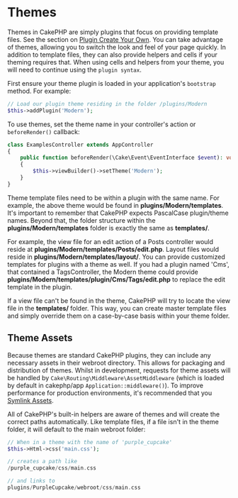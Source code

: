 # Themes

Themes in CakePHP are simply plugins that focus on providing template files.
See the section on [Plugin Create Your Own](#plugin-create-your-own).
You can take advantage of themes, allowing you to switch the look and feel of
your page quickly. In addition to template files, they can also provide helpers
and cells if your theming requires that. When using cells and helpers from your
theme, you will need to continue using the `plugin syntax`.

First ensure your theme plugin is loaded in your application's `bootstrap`
method. For example:

``` php
// Load our plugin theme residing in the folder /plugins/Modern
$this->addPlugin('Modern');
```

To use themes, set the theme name in your controller's action or
`beforeRender()` callback:

``` php
class ExamplesController extends AppController
{
    public function beforeRender(\Cake\Event\EventInterface $event): void
    {
        $this->viewBuilder()->setTheme('Modern');
    }
}
```

Theme template files need to be within a plugin with the same name. For example,
the above theme would be found in **plugins/Modern/templates**.
It's important to remember that CakePHP expects PascalCase plugin/theme names. Beyond
that, the folder structure within the **plugins/Modern/templates** folder is
exactly the same as **templates/**.

For example, the view file for an edit action of a Posts controller would reside
at **plugins/Modern/templates/Posts/edit.php**. Layout files would reside in
**plugins/Modern/templates/layout/**. You can provide customized templates
for plugins with a theme as well. If you had a plugin named 'Cms', that
contained a TagsController, the Modern theme could provide
**plugins/Modern/templates/plugin/Cms/Tags/edit.php** to replace the edit
template in the plugin.

If a view file can't be found in the theme, CakePHP will try to locate the view
file in the **templates/** folder. This way, you can create master template files
and simply override them on a case-by-case basis within your theme folder.

## Theme Assets

Because themes are standard CakePHP plugins, they can include any necessary
assets in their webroot directory. This allows for packaging and
distribution of themes. Whilst in development, requests for theme assets will be
handled by `Cake\Routing\Middleware\AssetMiddleware` (which is loaded
by default in cakephp/app `Application::middleware()`). To improve
performance for production environments, it's recommended that you [Symlink Assets](#symlink-assets).

All of CakePHP's built-in helpers are aware of themes and will create the
correct paths automatically. Like template files, if a file isn't in the theme
folder, it will default to the main webroot folder:

``` php
// When in a theme with the name of 'purple_cupcake'
$this->Html->css('main.css');

// creates a path like
/purple_cupcake/css/main.css

// and links to
plugins/PurpleCupcake/webroot/css/main.css
```
